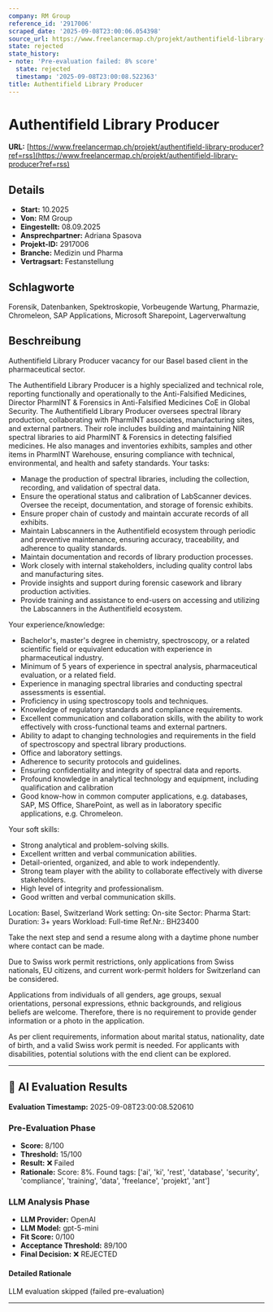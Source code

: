 ```yaml
---
company: RM Group
reference_id: '2917006'
scraped_date: '2025-09-08T23:00:06.054398'
source_url: https://www.freelancermap.ch/projekt/authentifield-library-producer?ref=rss
state: rejected
state_history:
- note: 'Pre-evaluation failed: 8% score'
  state: rejected
  timestamp: '2025-09-08T23:00:08.522363'
title: Authentifield Library Producer
---
```



# Authentifield Library Producer
**URL:** [https://www.freelancermap.ch/projekt/authentifield-library-producer?ref=rss](https://www.freelancermap.ch/projekt/authentifield-library-producer?ref=rss)
## Details
- **Start:** 10.2025
- **Von:** RM Group
- **Eingestellt:** 08.09.2025
- **Ansprechpartner:** Adriana Spasova
- **Projekt-ID:** 2917006
- **Branche:** Medizin und Pharma
- **Vertragsart:** Festanstellung

## Schlagworte
Forensik, Datenbanken, Spektroskopie, Vorbeugende Wartung, Pharmazie, Chromeleon, SAP Applications, Microsoft Sharepoint, Lagerverwaltung

## Beschreibung
Authentifield Library Producer vacancy for our Basel based client in the pharmaceutical sector.

The Authentifield Library Producer is a highly specialized and technical role, reporting functionally and operationally to the Anti-Falsified Medicines, Director PharmINT & Forensics in Anti-Falsified Medicines CoE in Global Security.
The Authentifield Library Producer oversees spectral library production, collaborating with PharmINT associates, manufacturing sites, and external partners. Their role includes building and maintaining NIR spectral libraries to aid PharmINT & Forensics in detecting falsified medicines. He also manages and inventories exhibits, samples and other items in PharmINT Warehouse, ensuring compliance with technical, environmental, and health and safety standards.
Your tasks:
- Manage the production of spectral libraries, including the collection, recording, and validation of spectral data.
- Ensure the operational status and calibration of LabScanner devices.
Oversee the receipt, documentation, and storage of forensic exhibits.
- Ensure proper chain of custody and maintain accurate records of all exhibits.
- Maintain Labscanners in the Authentifield ecosystem through periodic and preventive maintenance, ensuring accuracy, traceability, and adherence to quality standards.
- Maintain documentation and records of library production processes.
- Work closely with internal stakeholders, including quality control labs and manufacturing sites.
- Provide insights and support during forensic casework and library production activities.
- Provide training and assistance to end-users on accessing and utilizing the Labscanners in the Authentifield ecosystem.

Your experience/knowledge:
- Bachelor's, master's degree in chemistry, spectroscopy, or a related scientific field or equivalent education with experience in pharmaceutical industry.
- Minimum of 5 years of experience in spectral analysis, pharmaceutical evaluation, or a related field.
- Experience in managing spectral libraries and conducting spectral assessments is essential.
- Proficiency in using spectroscopy tools and techniques.
- Knowledge of regulatory standards and compliance requirements.
- Excellent communication and collaboration skills, with the ability to work effectively with cross-functional teams and external partners.
- Ability to adapt to changing technologies and requirements in the field of spectroscopy and spectral library productions.
- Office and laboratory settings.
- Adherence to security protocols and guidelines.
- Ensuring confidentiality and integrity of spectral data and reports.
- Profound knowledge in analytical technology and equipment, including qualification and calibration
- Good know-how in common computer applications, e.g. databases, SAP, MS Office, SharePoint, as well as in laboratory specific applications, e.g. Chromeleon.

Your soft skills:
- Strong analytical and problem-solving skills.
- Excellent written and verbal communication abilities.
- Detail-oriented, organized, and able to work independently.
- Strong team player with the ability to collaborate effectively with diverse stakeholders.
- High level of integrity and professionalism.
- Good written and verbal communication skills.

Location: Basel, Switzerland
Work setting: On-site
Sector: Pharma
Start:
Duration: 3+ years
Workload: Full-time
Ref.Nr.: BH23400

Take the next step and send a resume along with a daytime phone number where contact can be made.

Due to Swiss work permit restrictions, only applications from Swiss nationals, EU citizens, and current work-permit holders for Switzerland can be considered.

Applications from individuals of all genders, age groups, sexual orientations, personal expressions, ethnic backgrounds, and religious beliefs are welcome. Therefore, there is no requirement to provide gender information or a photo in the application.

As per client requirements, information about marital status, nationality, date of birth, and a valid Swiss work permit is needed. For applicants with disabilities, potential solutions with the end client can be explored.

---

## 🤖 AI Evaluation Results

**Evaluation Timestamp:** 2025-09-08T23:00:08.520610

### Pre-Evaluation Phase
- **Score:** 8/100
- **Threshold:** 15/100
- **Result:** ❌ Failed
- **Rationale:** Score: 8%. Found tags: ['ai', 'ki', 'rest', 'database', 'security', 'compliance', 'training', 'data', 'freelance', 'projekt', 'ant']

### LLM Analysis Phase
- **LLM Provider:** OpenAI
- **LLM Model:** gpt-5-mini
- **Fit Score:** 0/100
- **Acceptance Threshold:** 89/100
- **Final Decision:** ❌ REJECTED

#### Detailed Rationale
LLM evaluation skipped (failed pre-evaluation)

---
